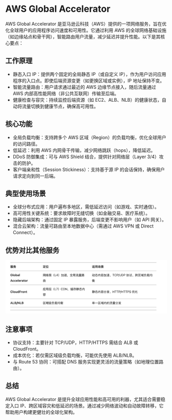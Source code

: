 # AWS Global Accelerator

AWS Global Accelerator 是亚马逊云科技（AWS）提供的一项网络服务，旨在优化全球用户的应用程序访问速度和可用性。它通过利用 AWS
的全球网络基础设施（如边缘站点和骨干网），智能路由用户流量，减少延迟并提升性能。以下是其核心要点：

## 工作原理

- 静态入口 IP：提供两个固定的全局静态 IP（或自定义 IP），作为用户访问应用程序的入口点。即使后端资源变更（如更换区域或实例），IP
  地址保持不变。
- 智能流量路由：用户请求通过最近的 AWS 边缘节点接入，随后流量通过 AWS 内部高性能网络（非公共互联网）传输至后端。
- 健康检查与容灾：持续监控后端资源（如 EC2、ALB、NLB）的健康状态，自动将流量切换到健康节点，确保高可用性。

## 核心功能

- 全局负载均衡：支持跨多个 AWS 区域（Region）的负载均衡，优化全球用户的访问路径。
- 低延迟：利用 AWS 内网骨干传输，减少网络跳跃（hops），降低延迟。
- DDoS 防御集成：可与 AWS Shield 结合，提供针对网络层（Layer 3/4）攻击的防护。
- 客户端亲和性（Session Stickiness）：支持基于源 IP 的会话保持，确保用户请求定向到同一后端。

## 典型使用场景

- 全球分布式应用：用户遍布多地区，需低延迟访问（如游戏、实时通信）。
- 高可用性关键系统：要求故障时无缝切换（如金融交易、医疗系统）。
- 隐藏后端架构：通过固定 IP 暴露服务，后端变更不影响用户（如 API 网关）。
- 混合云架构：流量可路由至本地数据中心（需通过 AWS VPN 或 Direct Connect）。

## 优势对比其他服务

![img.png](../../../../static/img/AWS/img.png)

## 注意事项

- 协议支持：主要针对 TCP/UDP，HTTP/HTTPS 需结合 ALB 或 CloudFront。
- 成本优化：若仅需区域级负载均衡，可能优先使用 ALB/NLB。
- 与 Route 53 协同：可搭配 DNS 服务实现更灵活的流量策略（如地理位置路由）。

## 总结

AWS Global Accelerator 是提升全球应用性能和高可用的利器，尤其适合需要稳定入口
IP、跨区域容灾和低延迟的场景。通过减少网络波动和自动故障转移，它帮助用户构建更健壮的全球化架构。